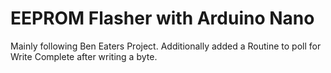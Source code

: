 # EEPROM Flasher with Arduino Nano

Mainly following Ben Eaters Project. Additionally added a Routine to poll for Write Complete after writing a byte.
